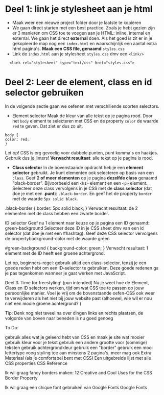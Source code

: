 # Deel 1: link je stylesheet aan je html

- Maak weer een nieuwe project folder door je laatste te kopiëren
- We gaan direct starten met een best practice. Zoals je hebt gezien zijn er 3 manieren om CSS toe te voegen aan je HTML: inline, internal en external. We gaan het direct **external** doen. Als het goed is zit er in je gekopieerde map nog een `index.html` en waarschijnlijk een aantal extra html pagina's. **Maak een CSS file, genaamd** `styles.css`
- Link de `index.html` aan je stylesheet `styles.css` dmv een <code>&lt;link/&gt;</code>

```
  <link rel="stylesheet" type="text/css" href="styles.css">
```

# Deel 2: Leer de element, class en id selector gebruiken

In de volgende sectie gaan we oefenen met verschillende soorten selectors.

- Element selector Maak de kleur van alle tekst op je pagina rood. Door het `body` element te selecteren met CSS en de property `color` de waarde `red` te geven. Dat ziet er dus zo uit.

```
body {
color: red;
}
```

Let op! CSS is erg gevoelig voor dubbele punten, punt komma's en haakjes. Gebruik dus je linters! **Verwacht resultaat**: alle tekst op je pagina is rood.

- **Class selector** In de bovenstaande opdracht heb je een
  **element selector** gebruikt. Je kunt elementen ook selecteren op basis van een `class`. Geef **2 of meer elementen** op je pagina **dezelfde class** genaamd "black-border". Bijvoorbeeld een `<h1>` element en een `<p>` element. Selecteer deze class vervolgens in je CSS met de **class selector** (dat doe je met een .**punt**):
  `.black-border`. En geef het de property `border` met de waarde `5px solid black`.

.black-border {
border: 5px solid black;
}
Verwacht resultaat: de 2 elementen met de class hebben een zwarte border.

ID selector Geef nu 1 element naar keuze op je pagina een ID genaamd: green-background Selecteer deze ID in je CSS sheet dmv van een id selector (dat doe je met een #hashtag). Geef deze CSS selector vervolgens de propertybackground-color met de waarde green

#green-background {
background-color: green;
}
Verwacht resultaat: 1 element met de ID heeft een groene achtergrond.

Let op, beginners-regel: gebruik altijd een class-selector, tenzij je een goede reden hebt om een ID-selector te gebruiken. Deze goede redenen ga je pas tegenkomen wanneer je gaat werken met JavaScript.

Deel 3: Time for freestyling! (pun intended)
Nu je weet hoe de Element, Class en ID selectors werken, tijd om wat CSS toe te passen op jouw persoonlijke manier. Voel je vrij om de bovenstaande oefen-CSS ook weer te verwijderen als het niet bij jouw website past (alhoewel, wie wil er nou niet een mooie groene achtergrond? )

Tip: Denk nog niet teveel na over dingen links en rechts plaatsen, de volgorde van boven naar beneden is nu goed genoeg

To Do:

gebruik alles wat je geleerd hebt van CSS en maak je site wat mooier
gebruik kleur voor je tekst
gebruik een andere grootte voor (sommige) teksten
gebruik achtergrondkleur
gebruik een "border"
gebruik een mooi lettertype
voeg styling toe aan minstens 2 pagina's, meer mag ook
Extra Materiaal (als je comfortabel bent met CSS)
Een uitgebreide lijst met alle CSS properties
CSS Reference

Ik wil graag fancy borders maken:
12 Creative and Cool Uses for the CSS Border Property

Ik wil graag een chique font gebruiken van Google Fonts
Google Fonts
